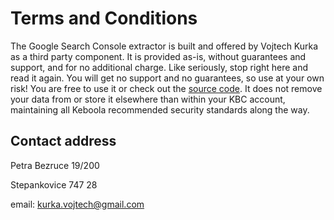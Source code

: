 # Terms and Conditions

The Google Search Console extractor is built and offered by Vojtech Kurka as a third party component. It is provided as-is, without guarantees and support, and for no additional charge. Like seriously, stop right here and read it again. You will get no support and no guarantees, so use at your own risk! 
You are free to use it or check out the [source code](https://github.com/vokurka/keboola-gsc-ex). It does not remove your data from or store it elsewhere than within your KBC account, maintaining all Keboola recommended security standards along the way.

## Contact address

Petra Bezruce 19/200

Stepankovice  747 28

email: kurka.vojtech@gmail.com